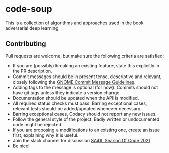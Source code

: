 # code-soup
This is a collection of algorithms and approaches used in the book adversarial deep learning

## Contributing
Pull requests are welcome, but make sure the following criteria are satisfied:
* If you are (possibly) breaking an existing feature, state this explicitly in the PR description.
* Commit messages should be in present tense, descriptive and relevant, closely following the [GNOME Commit Message Guidelines](https://wiki.gnome.org/Git/CommitMessages). 
* Adding tags to the message is optional (for now). Commits should not have git tags unless they indicate a version change.
* Documentation should be updated when the API is modified.
* All required status checks must pass. Barring exceptional cases, relevant tests should be added/updated whenever necessary.
* Barring exceptional cases, Codacy should not report any new issues.
* Follow the general style of the project. Badly written or undocumented code might be rejected.
* If you are proposing a modifications to an existing one, create an issue first, explaining why it is useful.
* Join the slack channel for discussion [SAiDL Season Of Code 2021](https://join.slack.com/t/ssoc2021/shared_invite/zt-tkej9ur7-TxxIfcvS3PFFMpJK2VNR5g)
* Be nice!
